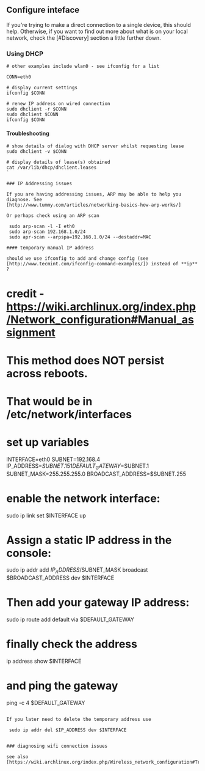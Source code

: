 
## Configure inteface

If you're trying to make a direct connection to a single device, this should help. 
Otherwise, if you want to find out more about what is on your local network, 
check the [#Discovery] section a little further down.

### Using DHCP


```
# other examples include wlan0 - see ifconfig for a list

CONN=eth0

# display current settings
ifconfig $CONN

# renew IP address on wired connection
sudo dhclient -r $CONN
sudo dhclient $CONN
ifconfig $CONN
```

#### Troubleshooting
```
# show details of dialog with DHCP server whilst requesting lease
sudo dhclient -v $CONN

# display details of lease(s) obtained
cat /var/lib/dhcp/dhclient.leases
`

### IP Addressing issues

If you are having addressing issues, ARP may be able to help you diagnose. See 
[http://www.tummy.com/articles/networking-basics-how-arp-works/]

Or perhaps check using an ARP scan

 sudo arp-scan -l -I eth0
 sudo arp-scan 192.168.1.0/24
 sudo apr-scan --arpspa=192.168.1.0/24 --destaddr=MAC

#### temporary manual IP address

should we use ifconfig to add and change config (see [http://www.tecmint.com/ifconfig-command-examples/]) instead of **ip** ?

```
# credit - https://wiki.archlinux.org/index.php/Network_configuration#Manual_assignment
# This method does NOT persist across reboots. 
# That would be in /etc/network/interfaces
# set up variables
INTERFACE=eth0
SUBNET=192.168.4
IP_ADDRESS=$SUBNET.151
DEFAULT_GATEWAY=$SUBNET.1
SUBNET_MASK=255.255.255.0
BROADCAST_ADDRESS=$SUBNET.255
# enable the network interface:
sudo ip link set $INTERFACE up
# Assign a static IP address in the console:
sudo ip addr add $IP_ADDRESS/$SUBNET_MASK broadcast $BROADCAST_ADDRESS dev $INTERFACE
# Then add your gateway IP address:
sudo ip route add default via $DEFAULT_GATEWAY
# finally check the address
ip address show $INTERFACE
# and ping the gateway
ping -c 4 $DEFAULT_GATEWAY
```

If you later need to delete the temporary address use

 sudo ip addr del $IP_ADDRESS dev $INTERFACE


### diagnosing wifi connection issues

see also [https://wiki.archlinux.org/index.php/Wireless_network_configuration#Troubleshooting]


